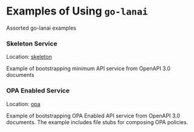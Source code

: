 # Examples of Using `go-lanai`

Assorted go-lanai examples

### Skeleton Service 

Location: [skeleton](./skeleton)

Example of bootstrapping minimum API service from OpenAPI 3.0 documents

### OPA Enabled Service

Location: [opa](./opa)

Example of bootstrapping OPA Enabled API service from OpenAPI 3.0 documents. 
The example includes file stubs for composing OPA policies. 
